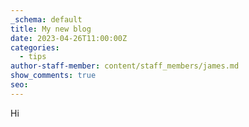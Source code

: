 ```yaml
---
_schema: default
title: My new blog
date: 2023-04-26T11:00:00Z
categories:
  - tips
author-staff-member: content/staff_members/james.md
show_comments: true
seo:
---
```

Hi